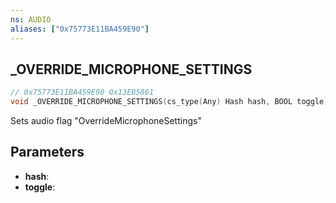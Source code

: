 ```yaml
---
ns: AUDIO
aliases: ["0x75773E11BA459E90"]
---
```

## _OVERRIDE_MICROPHONE_SETTINGS

```c
// 0x75773E11BA459E90 0x13EB5861
void _OVERRIDE_MICROPHONE_SETTINGS(cs_type(Any) Hash hash, BOOL toggle);
```

Sets audio flag "OverrideMicrophoneSettings"

## Parameters
* **hash**: 
* **toggle**: 

